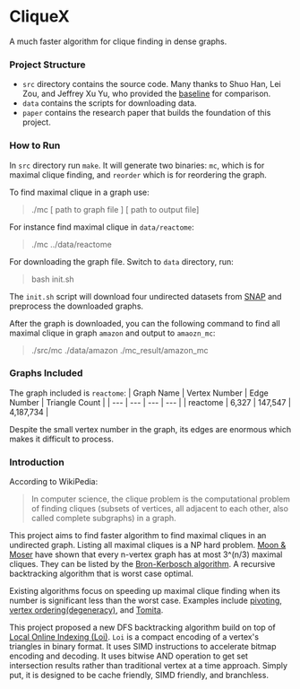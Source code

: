 # CliqueX
A much faster algorithm for clique finding in dense graphs.

### Project Structure
- `src` directory contains the source code. Many thanks to Shuo Han, Lei Zou, and Jeffrey Xu Yu, who provided the [baseline](https://github.com/pkumod/GraphSetIntersection) for comparison. 
- `data` contains the scripts for downloading data.
- `paper` contains the research paper that builds the foundation of this project.

### How to Run
In `src` directory run `make`. It will generate two binaries: `mc`, which is for maximal clique finding, and `reorder` which is for reordering the graph. 

To find maximal clique in a graph use:
> ./mc [ path to graph file ] [ path to output file]

For instance find maximal clique in `data/reactome`:
> ./mc ../data/reactome

For downloading the graph file. Switch to `data` directory, run:
> bash init.sh

The `init.sh` script will download four undirected datasets from [SNAP](http://snap.stanford.edu/data/) and preprocess the downloaded graphs. 

After the graph is downloaded, you can the following command to find all maximal clique in graph `amazon` and output to `amaozn_mc`:
> ./src/mc ./data/amazon ./mc_result/amazon_mc

### Graphs Included
The graph included is `reactome`: 
| Graph Name | Vertex Number | Edge Number | Triangle Count |
| --- | --- | --- | --- |
| reactome | 6,327 | 147,547 | 4,187,734 |

Despite the small vertex number in the graph, its edges are enormous which makes it difficult to process.



### Introduction
According to WikiPedia:
> In computer science, the clique problem is the computational problem of finding cliques (subsets of vertices, all adjacent to each other, also called complete subgraphs) in a graph.

This project aims to find faster algorithm to find maximal cliques in an undirected graph. Listing all maximal cliques is a NP hard problem. [Moon & Moser](https://link.springer.com/article/10.1007%2FBF02760024) have shown that every n-vertex graph has at most 3^(n/3) maximal cliques. They can be listed by the [Bron-Kerbosch algorithm](https://en.wikipedia.org/wiki/Bron–Kerbosch_algorithm). A recursive backtracking algorithm that is worst case optimal. 

Existing algorithms focus on speeding up maximal clique finding when its number is significant less than the worst case. Examples include [pivoting](https://en.wikipedia.org/wiki/Bron–Kerbosch_algorithm#With_pivoting), [vertex ordering(degeneracy)](https://en.wikipedia.org/wiki/Bron–Kerbosch_algorithm#With_vertex_ordering), and [Tomita](https://snap.stanford.edu/class/cs224w-readings/tomita06cliques.pdf).

This project proposed a new DFS backtracking algorithm build on top of [Local Online Indexing (Loi)](./paper/LocalOnlineIndexing.pdf). `Loi` is a compact encoding of a vertex's triangles in binary format. It uses SIMD instructions to accelerate bitmap encoding and decoding. It uses bitwise AND operation to get set intersection results rather than traditional vertex at a time approach. Simply put, it is designed to be cache friendly, SIMD friendly, and branchless.

